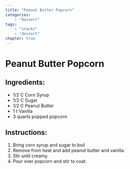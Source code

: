 ```yaml
---
title: "Peanut Butter Popcorn"
categories:
    - "dessert"
tags: 
    - "snacks"
    - "dessert"
chapter: true
---
```

# Peanut Butter Popcorn

## Ingredients:

- 1/2 C Corn Syrup
- 1/2 C Sugar
- 1/2 C Peanut Butter
- 1 t Vanilla
- 3 quarts popped popcorn

## Instructions:

1. Bring corn syrup and sugar to boil 
2. Remove from heat and add peanut butter and vanilla. 
3. Stir until creamy. 
4. Pour over popcorn and stir to coat.
